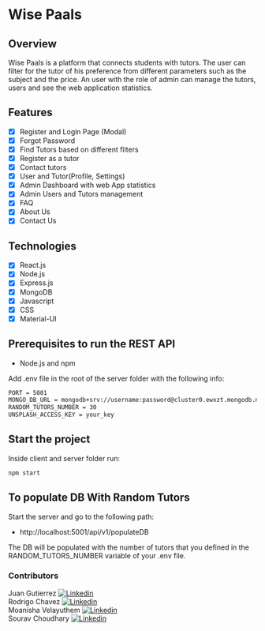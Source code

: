 # Wise Paals

## Overview

Wise Paals is a platform that connects students with tutors. The user can filter for the tutor of his preference from different parameters such as the subject and the price. An user with the role of admin can manage the tutors, users and see the web application statistics.

## Features

- [x] Register and Login Page (Modal)
- [x] Forgot Password
- [x] Find Tutors based on different filters
- [x] Register as a tutor
- [x] Contact tutors
- [x] User and Tutor(Profile, Settings)
- [x] Admin Dashboard with web App statistics
- [x] Admin Users and Tutors management
- [x] FAQ
- [x] About Us
- [x] Contact Us

## Technologies

- [x] React.js
- [x] Node.js
- [x] Express.js
- [x] MongoDB
- [x] Javascript
- [x] CSS
- [x] Material-UI

## Prerequisites to run the REST API

- Node.js and npm

Add .env file in the root of the server folder with the following info:

```sh
PORT = 5001
MONGO_DB_URL = mongodb+srv://username:password@cluster0.ewxzt.mongodb.net/?retryWrites=true&w=majority
RANDOM_TUTORS_NUMBER = 30
UNSPLASH_ACCESS_KEY = your_key
```

## Start the project

Inside client and server folder run:

```sh
npm start
```

## To populate DB With Random Tutors

Start the server and go to the following path:

- http://localhost:5001/api/v1/populateDB

The DB will be populated with the number of tutors that you defined in the RANDOM_TUTORS_NUMBER variable of your .env file.

### Contributors

Juan Gutierrez [<img src="https://i.stack.imgur.com/gVE0j.png" alt="Linkedin">](https://www.linkedin.com/in/-juan-gutierrez/)  
Rodrigo Chavez [<img src="https://i.stack.imgur.com/gVE0j.png" alt="Linkedin">](https://www.linkedin.com/in/rodrigo-chavez-m/)  
Moanisha Velayuthem [<img src="https://i.stack.imgur.com/gVE0j.png" alt="Linkedin">](https://www.linkedin.com/in/moanisha-velayuthem/)  
Sourav Choudhary [<img src="https://i.stack.imgur.com/gVE0j.png" alt="Linkedin">](https://www.linkedin.com/in/sourav009/)
